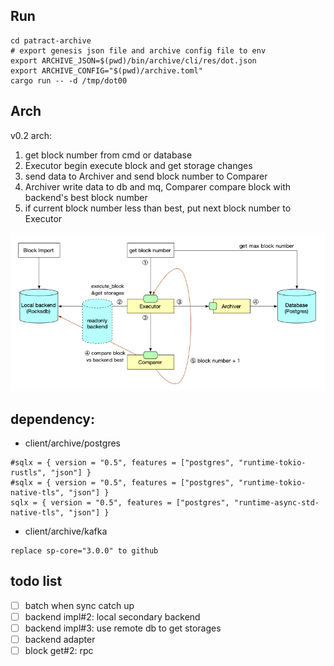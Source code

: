 
## Run

```
cd patract-archive
# export genesis json file and archive config file to env
export ARCHIVE_JSON=$(pwd)/bin/archive/cli/res/dot.json
export ARCHIVE_CONFIG="$(pwd)/archive.toml"
cargo run -- -d /tmp/dot00
```

## Arch

v0.2 arch:

1. get block number from cmd or database
2. Executor begin execute block and get storage changes
3. send data to Archiver and send block number to Comparer
4. Archiver write data to db and mq, Comparer compare block with backend's best block number
5. if current block number less than best, put next block number to Executor

![v0.2](v0.2-arch.png)

## dependency:

- client/archive/postgres

```text
#sqlx = { version = "0.5", features = ["postgres", "runtime-tokio-rustls", "json"] }
#sqlx = { version = "0.5", features = ["postgres", "runtime-tokio-native-tls", "json"] }
sqlx = { version = "0.5", features = ["postgres", "runtime-async-std-native-tls", "json"] }
```

- client/archive/kafka

```text
replace sp-core="3.0.0" to github
```

## todo list

- [ ] batch when sync catch up
- [ ] backend impl#2: local secondary backend
- [ ] backend impl#3: use remote db to get storages
- [ ] backend adapter
- [ ] block get#2: rpc